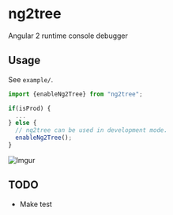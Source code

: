 # ng2tree

Angular 2 runtime console debugger

## Usage

See `example/`.

```ts
import {enableNg2Tree} from "ng2tree";

if(isProd) {
  ...
} else {
  // ng2tree can be used in development mode.
  enableNg2Tree();
}
```

![Imgur](http://i.imgur.com/UIeLFTT.png)

## TODO

- Make test


